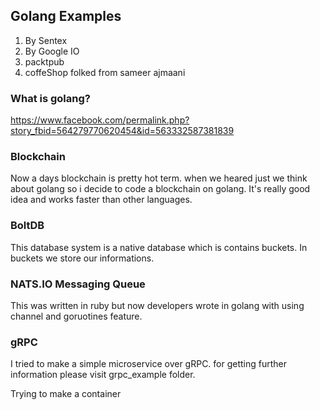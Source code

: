 ## Golang Examples

1. By Sentex
2. By Google IO
3. packtpub
4. coffeShop folked from sameer ajmaani

### What is golang?
https://www.facebook.com/permalink.php?story_fbid=564279770620454&id=563332587381839


### Blockchain
Now a days blockchain is pretty hot term. when we heared just we think about golang so i decide to code a blockchain on golang. It's really good idea and works faster than other languages.

### BoltDB
This database system is a native database which is contains buckets. In buckets we store our informations.

### NATS.IO Messaging Queue 
This was written in ruby but now developers wrote in golang with using channel and goruotines feature.

### gRPC
I tried to make a simple microservice over gRPC. for getting further information please visit grpc_example folder. 

Trying to make a container